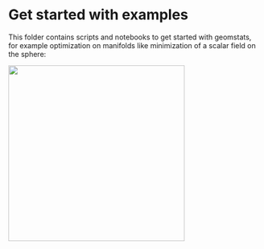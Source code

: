 # Get started with examples

This folder contains scripts and notebooks to get started with geomstats, for example optimization on manifolds like minimization of a scalar field on the sphere:


<img src="https://raw.githubusercontent.com/ninamiolane/geomstats/master/examples/imgs/gradient_descent.gif" width=350 height=350>
